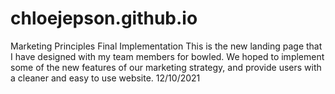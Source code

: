 # chloejepson.github.io
Marketing Principles Final Implementation
This is the new landing page that I have designed with my team members for bowled. We hoped to implement some of the new features of our marketing strategy, and provide users with a cleaner and easy to use website. 12/10/2021
